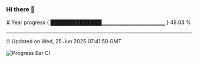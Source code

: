 ### Hi there 👋

⏳ Year progress { ██████████████▁▁▁▁▁▁▁▁▁▁▁▁▁▁▁▁ } 48.03 %

---

⏰ Updated on Wed, 25 Jun 2025 07:41:50 GMT

![Progress Bar CI](https://github.com/IshwaranRudhara/GIT-ACTION/workflows/Progress%20Bar%20CI/badge.svg)
